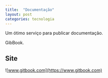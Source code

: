 ```yaml
---
title:  "Documentação"
layout: post
categories: tecnologia 
---
```


Um ótimo serviço para publicar documentação.  


GibBook. 

## Site

![www.gitbook.com](https://www.gitbook.com) 
